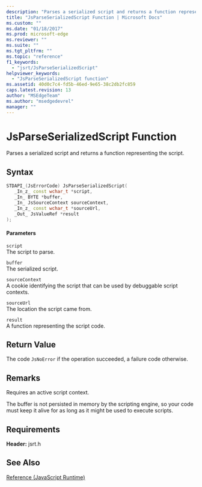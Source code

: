 ```yaml
---
description: "Parses a serialized script and returns a function representing the script."
title: "JsParseSerializedScript Function | Microsoft Docs"
ms.custom: ""
ms.date: "01/18/2017"
ms.prod: microsoft-edge
ms.reviewer: ""
ms.suite: ""
ms.tgt_pltfrm: ""
ms.topic: "reference"
f1_keywords: 
  - "jsrt/JsParseSerializedScript"
helpviewer_keywords: 
  - "JsParseSerializedScript function"
ms.assetid: 40d0c7c4-fd5b-46ed-9e65-38c2db2fc859
caps.latest.revision: 13
author: "MSEdgeTeam"
ms.author: "msedgedevrel"
manager: ""
---
```

# JsParseSerializedScript Function
Parses a serialized script and returns a function representing the script.  
  
## Syntax  
  
```cpp  
STDAPI_(JsErrorCode) JsParseSerializedScript(  
   _In_z_ const wchar_t *script,  
   _In_ BYTE *buffer,  
   _In_ JsSourceContext sourceContext,  
   _In_z_ const wchar_t *sourceUrl,  
   _Out_ JsValueRef *result  
);  
```  
  
#### Parameters  
 `script`  
 The script to parse.  
  
 `buffer`  
 The serialized script.  
  
 `sourceContext`  
 A cookie identifying the script that can be used by debuggable script contexts.  
  
 `sourceUrl`  
 The location the script came from.  
  
 `result`  
 A function representing the script code.  
  
## Return Value  
 The code `JsNoError` if the operation succeeded, a failure code otherwise.  
  
## Remarks  
 Requires an active script context.  
  
 The buffer is not persisted in memory by the scripting engine, so your code must keep it alive for as long as it might be used to execute scripts.  
  
## Requirements  
 **Header:** jsrt.h  
  
## See Also  
 [Reference (JavaScript Runtime)](../chakra-hosting/reference-javascript-runtime.md)
